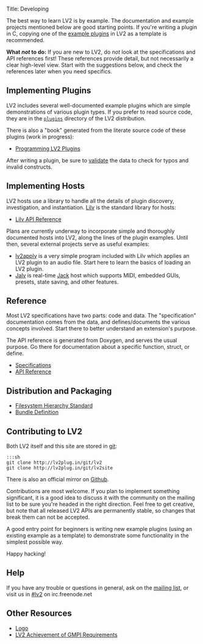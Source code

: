 Title: Developing

The best way to learn LV2 is by example.  The documentation and example
projects mentioned below are good starting points.  If you're writing a plugin
in C, copying one of the
[example plugins](http://lv2plug.in/git/cgit.cgi/lv2.git/tree/plugins) in LV2
as a template is recommended.

**What *not* to do:** If you are new to LV2, do *not* look at the
specifications and API references first!  These references provide detail, but
not necessarily a clear high-level view.  Start with the suggestions below, and
check the references later when you need specifics.


## Implementing Plugins

LV2 includes several well-documented example plugins which are simple
demonstrations of various plugin types.  If you prefer to read source code,
they are in the
[`plugins`](http://lv2plug.in/git/cgit.cgi/lv2.git/tree/plugins) directory of
the LV2 distribution.

There is also a "book" generated from the literate source code of these plugins
(work in progress):

* [Programming LV2 Plugins](http://lv2plug.in/book)

After writing a plugin, be sure to [validate](validating-lv2-data.html) the
data to check for typos and invalid constructs.


## Implementing Hosts

LV2 hosts use a library to handle all the details of plugin discovery,
investigation, and instantiation.  [Lilv](http://drobilla.net/software/lilv) is
the standard library for hosts:

* [Lilv API Reference](http://drobilla.net/docs/lilv/)

Plans are currently underway to incorporate simple and thoroughly documented hosts into LV2, along the lines of the plugin
examples.  Until then, several external projects serve as useful examples:

* [lv2apply](http://git.drobilla.net/cgit.cgi/lilv.git/tree/utils/lv2apply.c)
  is a very simple program included with Lilv which applies an LV2 plugin to an
  audio file.  Start here to learn the basics of loading an LV2 plugin.
* [Jalv](http://drobilla.net/software/jalv) is
  real-time [Jack](http://jackaudio.org) host which supports MIDI, embedded GUIs,
  presets, state saving, and other features.


## Reference

Most LV2 specifications have two parts: code and data.  The "specification"
documentation comes from the data, and defines/documents the various concepts
involved.  Start there to better understand an extension's purpose.

The API reference is generated from Doxygen, and serves the usual purpose.  Go
there for documentation about a specific function, struct, or define.

* [Specifications](http://lv2plug.in/ns)
* [API Reference](http://lv2plug.in/doc/html)


## Distribution and Packaging

* [Filesystem Hierarchy Standard](filesystem-hierarchy-standard.html)
* [Bundle Definition](bundle-definition.html)


## Contributing to LV2

Both LV2 itself and this site are stored in [git](http://lv2plug.in/git):

    :::sh
    git clone http://lv2plug.in/git/lv2
    git clone http://lv2plug.in/git/lv2site

There is also an official mirror on [Github](https://github.com/drobilla/lv2).

Contributions are most welcome.  If you plan to implement something
significant, it is a good idea to discuss it with the community on the mailing
list to be sure you're headed in the right direction.  Feel free to get
creative, but note that all released LV2 APIs are permanently stable, so
changes that break them can not be accepted.

A good entry point for beginners is writing new example plugins (using an
existing example as a template) to demonstrate some functionality in the
simplest possible way.

Happy hacking!


## Help

If you have any trouble or questions in general, ask on the
[mailing list](http://lists.lv2plug.in/listinfo.cgi/devel-lv2plug.in), or visit
us in [#lv2](http://webchat.freenode.net/?channels=lv2) on irc.freenode.net


## Other Resources

* [Logo](http://lv2plug.in/logo)
* [LV2 Achievement of GMPI Requirements](http://lv2plug.in/gmpi.html)
